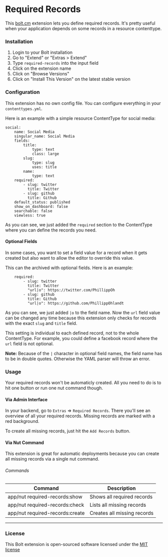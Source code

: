 Required Records
======================

This [bolt.cm](https://bolt.cm/) extension lets you define required records. 
It's pretty useful when your application depends on some records in a resource 
contenttype.

### Installation
1. Login to your Bolt installation
2. Go to "Extend" or "Extras > Extend"
3. Type `required-records` into the input field
4. Click on the extension name
5. Click on "Browse Versions"
6. Click on "Install This Version" on the latest stable version

### Configuration

This extension has no own config file. You can configure everything in your `contenttypes.yml`.

Here is an example with a simple resource ContentType for social media:

```
social:
    name: Social Media
    singular_name: Social Media
    fields:
        title:
            type: text
            class: large
        slug:
            type: slug
            uses: title
        name:
            type: text
    required:
        - slug: twitter
          title: Twitter
        - slug: github
          title: Github
    default_status: published
    show_on_dashboard: false
    searchable: false
    viewless: true
```

As you can see, we just added the `required` section to the ContentType 
where you can define the records you need.

#### Optional Fields

In some cases, you want to set a field value for a record when it gets created 
but also want to allow the editor to override this value. 

This can the archived with optional fields. Here is an example:

```
    required:
        - slug: twitter
          title: Twitter
          "url|o": https://twitter.com/PhillippOh
        - slug: github
          title: Github
          "url|o": https://github.com/PhillippOhlandt
```

As you can see, we just added `|o` to the field name. Now the `url` field value 
can be changed any time because this extension only checks for records with the 
exact `slug` and `title` field. 

This setting is individual to each defined record, not to the whole ContentType.
For example, you could define a facebook record where the `url` field is not optional.

**Note:** Because of the `|` character in optional field names, the field name has to
be in double quotes. Otherwise the YAML parser will throw an error.

### Usage

Your required records won't be automaticly created. All you need to do is to hit one 
button or run one nut command though.

#### Via Admin Interface
In your backend, go to `Extras` => `Required Records`.
There you'll see an overview of all your required records.
Missing records are marked with a red background.

To create all missing records, just hit the `Add Records` button.

#### Via Nut Command
This extension is great for automatic deployments because you can 
create all missing records via a single nut command.

###### Commands

| Command                         | Description                 |
|---------------------------------|-----------------------------|
| app/nut required-records:show   | Shows all required records  |
| app/nut required-records:check  | Lists all missing records   |
| app/nut required-records:create | Creates all missing records |

---

### License

This Bolt extension is open-sourced software 
licensed under the [MIT license](http://opensource.org/licenses/MIT)
